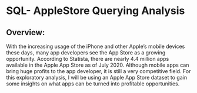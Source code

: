 # SQL- AppleStore Querying Analysis

## Overview:
With the increasing usage of the iPhone and other Apple’s mobile devices these days, many app developers see the App Store as a growing opportunity. According to Statista, there are nearly 4.4 million apps available in the Apple App Store as of July 2020. Although mobile apps can bring huge profits to the app developer, it is still a very competitive field. For this exploratory analysis, I will be using an Apple App Store dataset to gain some insights on what apps can be turned into profitable opportunities.
